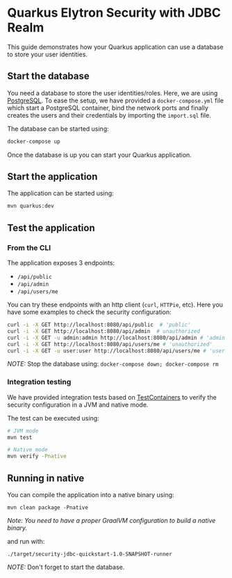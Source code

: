 Quarkus Elytron Security with JDBC Realm
========================

This guide demonstrates how your Quarkus application can use a database to store your user identities.

## Start the database

You need a database to store the user identities/roles. Here, we are using [PostgreSQL](https://www.postgresql.org).
To ease the setup, we have provided a `docker-compose.yml` file which start a PostgreSQL container, bind the network ports
and finally creates the users and their credentials by importing the `import.sql` file.

The database can be started using:
 ```bash
 docker-compose up
 ```  

Once the database is up you can start your Quarkus application.

## Start the application

The application can be started using: 

```bash
mvn quarkus:dev
```  

## Test the application

### From  the CLI
The application exposes 3 endpoints:
* `/api/public`
* `/api/admin`
* `/api/users/me`

You can try these endpoints with an http client (`curl`, `HTTPie`, etc).
Here you have some examples to check the security configuration:

```bash
curl -i -X GET http://localhost:8080/api/public  # 'public'
curl -i -X GET http://localhost:8080/api/admin  # unauthorized
curl -i -X GET -u admin:admin http://localhost:8080/api/admin # 'admin'
curl -i -X GET http://localhost:8080/api/users/me # 'unauthorized'
curl -i -X GET -u user:user http://localhost:8080/api/users/me # 'user'
```

_NOTE:_ Stop the database using: `docker-compose down; docker-compose rm`

### Integration testing

We have provided integration tests based on [TestContainers](https://www.testcontainers.org) to verify the security configuration in a JVM and native  mode.

The test can be executed using: 

```bash
# JVM mode
mvn test

# Native mode
mvn verify -Pnative
```  

## Running in native

You can compile the application into a native binary using:

`mvn clean package -Pnative`

_Note: You need to have a proper GraalVM configuration to build a native binary._

and run with:

`./target/security-jdbc-quickstart-1.0-SNAPSHOT-runner` 

_NOTE:_ Don't forget to start the database.
